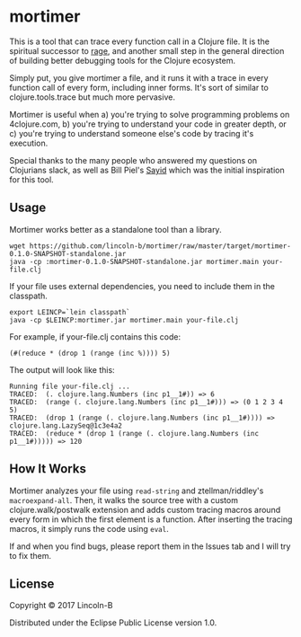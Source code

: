 # mortimer

This is a tool that can trace every function call in a Clojure file. It is the spiritual successor to [rage](https://github.com/lincoln-b/rage), and another small step in the general direction of building better debugging tools for the Clojure ecosystem.

Simply put, you give mortimer a file, and it runs it with a trace in every function call of every form, including inner forms. It's sort of similar to clojure.tools.trace but much more pervasive.

Mortimer is useful when a) you're trying to solve programming problems on 4clojure.com, b) you're trying to understand your code in greater depth, or c) you're trying to understand someone else's code by tracing it's execution.

Special thanks to the many people who answered my questions on Clojurians slack, as well as Bill Piel's [Sayid](https://github.com/bpiel/sayid) which was the initial inspiration for this tool.

## Usage

Mortimer works better as a standalone tool than a library.

    wget https://github.com/lincoln-b/mortimer/raw/master/target/mortimer-0.1.0-SNAPSHOT-standalone.jar
    java -cp :mortimer-0.1.0-SNAPSHOT-standalone.jar mortimer.main your-file.clj

If your file uses external dependencies, you need to include them in the classpath.

    export LEINCP=`lein classpath`
    java -cp $LEINCP:mortimer.jar mortimer.main your-file.clj

For example, if your-file.clj contains this code:

    (#(reduce * (drop 1 (range (inc %)))) 5)

The output will look like this:

    Running file your-file.clj ...
    TRACED:  (. clojure.lang.Numbers (inc p1__1#)) => 6
    TRACED:  (range (. clojure.lang.Numbers (inc p1__1#))) => (0 1 2 3 4 5)
    TRACED:  (drop 1 (range (. clojure.lang.Numbers (inc p1__1#)))) => clojure.lang.LazySeq@1c3e4a2
    TRACED:  (reduce * (drop 1 (range (. clojure.lang.Numbers (inc p1__1#))))) => 120

## How It Works

Mortimer analyzes your file using `read-string` and ztellman/riddley's `macroexpand-all`. Then, it walks the source tree with a custom clojure.walk/postwalk extension and adds custom tracing macros around every form in which the first element is a function. After inserting the tracing macros, it simply runs the code using `eval`. 

If and when you find bugs, please report them in the Issues tab and I will try to fix them.

## License

Copyright © 2017 Lincoln-B

Distributed under the Eclipse Public License version 1.0.
